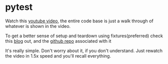 # pytest

Watch this [youtube video](https://www.youtube.com/watch?v=cHYq1MRoyI0&ab_channel=freeCodeCamp.org), the entire code base is just a walk through of whatever is shown in the video.

To get a better sense of setup and teardown using fixtures(preferred) check this [blog](https://pytest-with-eric.com/pytest-best-practices/pytest-setup-teardown/) out, and the [github repo](https://github.com/Pytest-with-Eric/pytest-setup-teardown-example) associated with it

It's really simple. Don't worry about it, if you don't understand. Just rewatch the video in 1.5x speed and you'll recall everything. 
